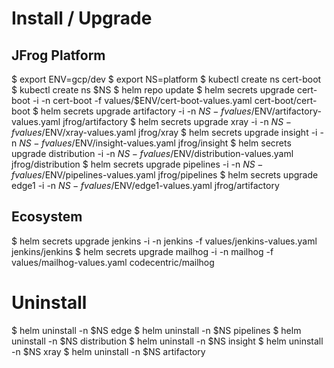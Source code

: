 # Install / Upgrade

## JFrog Platform
$ export ENV=gcp/dev
$ export NS=platform
$ kubectl create ns cert-boot
$ kubectl create ns $NS
$ helm repo update
$ helm secrets upgrade cert-boot -i -n cert-boot -f values/$ENV/cert-boot-values.yaml cert-boot/cert-boot
$ helm secrets upgrade artifactory -i -n $NS -f values/$ENV/artifactory-values.yaml jfrog/artifactory
$ helm secrets upgrade xray -i -n $NS -f values/$ENV/xray-values.yaml jfrog/xray
$ helm secrets upgrade insight -i -n $NS -f values/$ENV/insight-values.yaml jfrog/insight
$ helm secrets upgrade distribution -i -n $NS -f values/$ENV/distribution-values.yaml jfrog/distribution
$ helm secrets upgrade pipelines -i -n $NS -f values/$ENV/pipelines-values.yaml jfrog/pipelines
$ helm secrets upgrade edge1 -i -n $NS -f values/$ENV/edge1-values.yaml jfrog/artifactory

## Ecosystem
$ helm secrets upgrade jenkins -i -n jenkins -f values/jenkins-values.yaml jenkins/jenkins
$ helm secrets upgrade mailhog -i -n mailhog -f values/mailhog-values.yaml codecentric/mailhog

# Uninstall
$ helm uninstall -n $NS edge
$ helm uninstall -n $NS pipelines
$ helm uninstall -n $NS distribution
$ helm uninstall -n $NS insight
$ helm uninstall -n $NS xray
$ helm uninstall -n $NS artifactory
